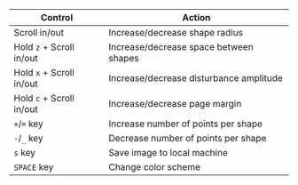 | Control                  | Action                                  |
|--------------------------|-----------------------------------------|
| Scroll in/out            | Increase/decrease shape radius          |
| Hold `z` + Scroll in/out | Increase/decrease space between shapes  |
| Hold `x` + Scroll in/out | Increase/decrease disturbance amplitude |
| Hold `c` + Scroll in/out | Increase/decrease page margin           |
| `+`/`=` key              | Increase number of points per shape     |
| `-`/`_` key              | Decrease number of points per shape     |
| `s` key                  | Save image to local machine             |
| `SPACE` key              | Change color scheme                     |
